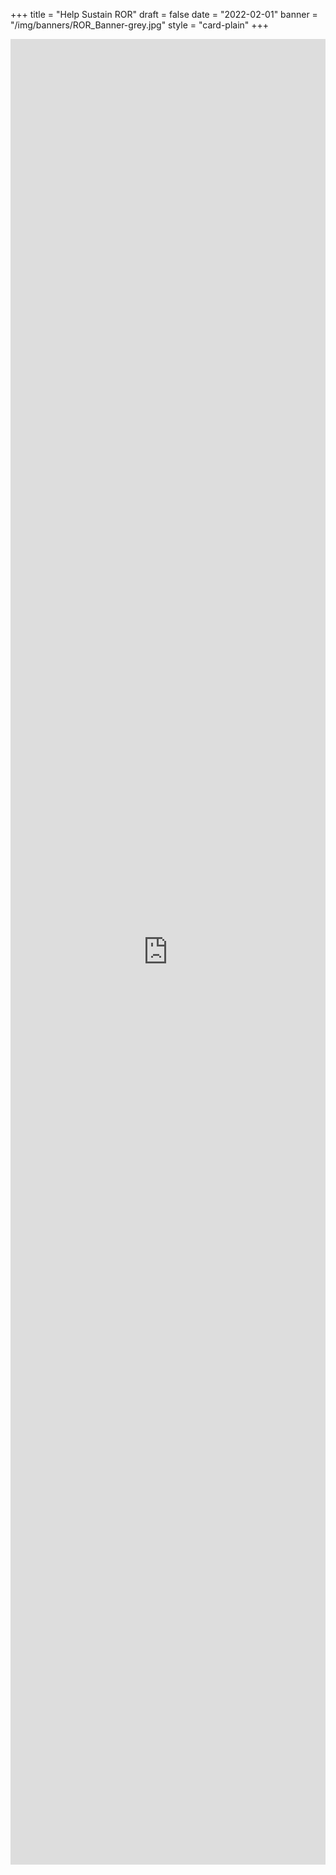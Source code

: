 +++
title = "Help Sustain ROR"
draft = false
date = "2022-02-01"
banner = "/img/banners/ROR_Banner-grey.jpg"
style = "card-plain"
+++

<iframe src="https://docs.google.com/forms/d/e/1FAIpQLScQ6VZxtM94ilvyJGPSXqjuyjMigCkpyhlRBh7QVnYMLZWbqw/viewform?embedded=true" width="100%" height="2921" frameborder="0" marginheight="0" marginwidth="0">Loading…</iframe>
